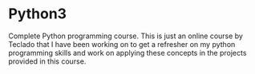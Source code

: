 # Python3
Complete Python programming course.
This is just an online course by Teclado that I have been working on to get a refresher on my python programming skills and work on applying
these concepts in the projects provided in this course.
